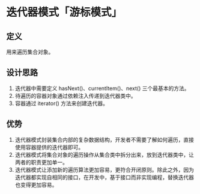 # 迭代器模式「游标模式」

## 定义
用来遍历集合对象。

## 设计思路
1. 迭代器中需要定义 hasNext()、currentItem()、next() 三个最基本的方法。
2. 待遍历的容器对象通过依赖注入传递到迭代器类中。
3. 容器通过 iterator() 方法来创建迭代器。

## 优势
1. 迭代器模式封装集合内部的复杂数据结构，开发者不需要了解如何遍历，直接使用容器提供的迭代器即可。
2. 迭代器模式将集合对象的遍历操作从集合类中拆分出来，放到迭代器类中，让两者的职责更加单一。
3. 迭代器模式让添加新的遍历算法更加容易，更符合开闭原则。除此之外，因为迭代器都实现自相同的接口，在开发中，基于接口而非实现编程，替换迭代器也变得更加容易。